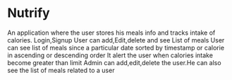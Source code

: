 # Nutrify
An application where the user stores his meals info and tracks intake of calories.
Login,Signup
User can add,Edit,delete and see List of meals
User can see list of meals since a particular date sorted by timestamp or calorie in ascending or descending order
It alert the user when calories intake become greater than limit
Admin can add,edit,delete the user.He can also see the list of meals related to a user
